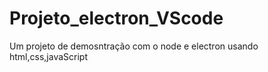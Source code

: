 # Projeto_electron_VScode
Um projeto de demosntração com o node e electron usando html,css,javaScript
